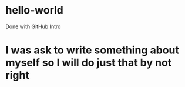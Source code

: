 # hello-world
Done with GitHub Intro
# I was ask to write something about myself so I will do just that by not right
